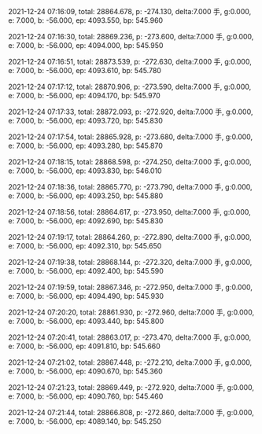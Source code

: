 2021-12-24 07:16:09, total: 28864.678, p: -274.130, delta:7.000 手, g:0.000, e: 7.000, b: -56.000, ep: 4093.550, bp: 545.960

2021-12-24 07:16:30, total: 28869.236, p: -273.600, delta:7.000 手, g:0.000, e: 7.000, b: -56.000, ep: 4094.000, bp: 545.950

2021-12-24 07:16:51, total: 28873.539, p: -272.630, delta:7.000 手, g:0.000, e: 7.000, b: -56.000, ep: 4093.610, bp: 545.780

2021-12-24 07:17:12, total: 28870.906, p: -273.590, delta:7.000 手, g:0.000, e: 7.000, b: -56.000, ep: 4094.170, bp: 545.970

2021-12-24 07:17:33, total: 28872.093, p: -272.920, delta:7.000 手, g:0.000, e: 7.000, b: -56.000, ep: 4093.720, bp: 545.830

2021-12-24 07:17:54, total: 28865.928, p: -273.680, delta:7.000 手, g:0.000, e: 7.000, b: -56.000, ep: 4093.280, bp: 545.870

2021-12-24 07:18:15, total: 28868.598, p: -274.250, delta:7.000 手, g:0.000, e: 7.000, b: -56.000, ep: 4093.830, bp: 546.010

2021-12-24 07:18:36, total: 28865.770, p: -273.790, delta:7.000 手, g:0.000, e: 7.000, b: -56.000, ep: 4093.250, bp: 545.880

2021-12-24 07:18:56, total: 28864.617, p: -273.950, delta:7.000 手, g:0.000, e: 7.000, b: -56.000, ep: 4092.690, bp: 545.830

2021-12-24 07:19:17, total: 28864.260, p: -272.890, delta:7.000 手, g:0.000, e: 7.000, b: -56.000, ep: 4092.310, bp: 545.650

2021-12-24 07:19:38, total: 28868.144, p: -272.320, delta:7.000 手, g:0.000, e: 7.000, b: -56.000, ep: 4092.400, bp: 545.590

2021-12-24 07:19:59, total: 28867.346, p: -272.950, delta:7.000 手, g:0.000, e: 7.000, b: -56.000, ep: 4094.490, bp: 545.930

2021-12-24 07:20:20, total: 28861.930, p: -272.960, delta:7.000 手, g:0.000, e: 7.000, b: -56.000, ep: 4093.440, bp: 545.800

2021-12-24 07:20:41, total: 28863.017, p: -273.470, delta:7.000 手, g:0.000, e: 7.000, b: -56.000, ep: 4091.810, bp: 545.660

2021-12-24 07:21:02, total: 28867.448, p: -272.210, delta:7.000 手, g:0.000, e: 7.000, b: -56.000, ep: 4090.670, bp: 545.360

2021-12-24 07:21:23, total: 28869.449, p: -272.920, delta:7.000 手, g:0.000, e: 7.000, b: -56.000, ep: 4090.760, bp: 545.460

2021-12-24 07:21:44, total: 28866.808, p: -272.860, delta:7.000 手, g:0.000, e: 7.000, b: -56.000, ep: 4089.140, bp: 545.250